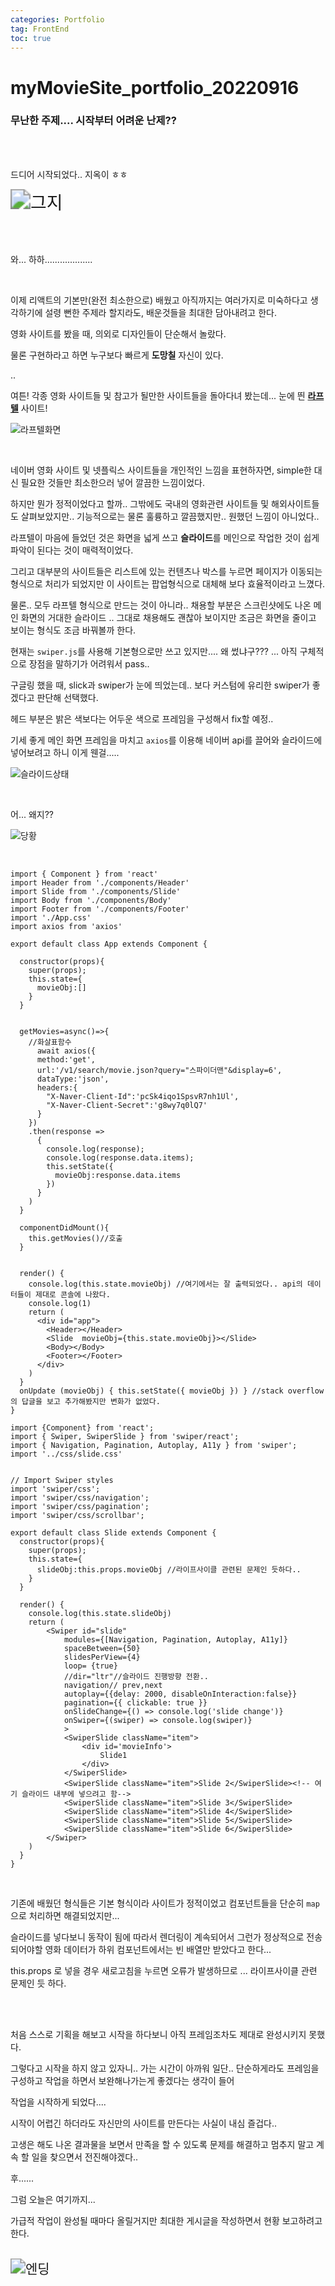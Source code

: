 ```yaml
---
categories: Portfolio	
tag: FrontEnd
toc: true
---
```




<h1>myMovieSite_portfolio_20220916</h1>

<h3>무난한 주제.... 시작부터 어려운 난제??</h3>

<br><br>

드디어 시작되었다.. 지옥이 ㅎㅎ<br>

  <img src="../../images/2022-09-16/그지.png" alt="그지" style="zoom:200%;" />

<br><br>

와... 하하...................<br>

<br>

이제 리액트의 기본만(완전 최소한으로) 배웠고 아직까지는 여러가지로 미숙하다고 생각하기에 설령 뻔한 주제라 할지라도, 배운것들을 최대한 담아내려고 한다. <br>

영화 사이트를 봤을 때, 의외로 디자인들이 단순해서 놀랐다. <br>

물론 구현하라고 하면 누구보다 빠르게 **도망칠** 자신이 있다. <br>

..<br>

여튼! 각종 영화 사이트들 및 참고가 될만한 사이트들을 돌아다녀 봤는데... 눈에 띈 **<a href="https://laftel.net/">라프텔</a>** 사이트!<br>

![라프텔화면](../../images/2022-09-16/라프텔화면.png)

<br>

네이버 영화 사이트 및 넷플릭스 사이트들을 개인적인 느낌을 표현하자면, simple한 대신 필요한 것들만 최소한으러 넣어 깔끔한 느낌이었다.<br>

하지만 뭔가 정적이었다고 할까.. 그밖에도 국내의 영화관련 사이트들 및 해외사이트들도 살펴보았지만.. 기능적으로는 물론 훌륭하고 깔끔했지만.. 원했던 느낌이 아니었다.. <br>

라프텔이 마음에 들었던 것은 화면을 넓게 쓰고 **슬라이드**를 메인으로 작업한 것이 쉽게 파악이 된다는 것이 매력적이었다.<br>

그리고 대부분의 사이트들은 리스트에 있는 컨텐츠나 박스를 누르면 페이지가 이동되는 형식으로 처리가 되었지만 이 사이트는 팝업형식으로 대체해 보다 효율적이라고 느꼈다.<br>

물론.. 모두 라프텔 형식으로 만드는 것이 아니라.. 채용할 부분은 스크린샷에도 나온 메인 화면의 거대한 슬라이드 .. 그대로 채용해도 괜찮아 보이지만 조금은 화면을 줄이고 보이는 형식도 조금 바꿔볼까 한다.<br>

현재는 `swiper.js`를 사용해 기본형으로만 쓰고 있지만.... 왜 썼냐구??? ... 아직 구체적으로 장점을 말하기가 어려워서 pass.. <br>

구글링 했을 때, slick과 swiper가 눈에 띄었는데.. 보다 커스텀에 유리한 swiper가 좋겠다고 판단해 선택했다.<br>

헤드 부분은 밝은 색보다는 어두운 색으로 프레임을 구성해서 fix할 예정.. <br>

기세 좋게 메인 화면 프레임을 마치고 `axios`를 이용해 네이버 api를 끌어와 슬라이드에 넣어보려고 하니 이게 웬걸.....<br>

![슬라이드상태](../../images/2022-09-16/슬라이드상태.png)

<br>

어... 왜지??<br>

![당황](../../images/2022-09-16/당황.gif)

<br>

```react
import { Component } from 'react'
import Header from './components/Header'
import Slide from './components/Slide'
import Body from './components/Body'
import Footer from './components/Footer'
import './App.css'
import axios from 'axios'

export default class App extends Component {

  constructor(props){
    super(props);
    this.state={
      movieObj:[]
    }
  }


  getMovies=async()=>{
    //화살표함수
      await axios({
      method:'get',
      url:'/v1/search/movie.json?query="스파이더맨"&display=6',
      dataType:'json',
      headers:{
        "X-Naver-Client-Id":'pcSk4iqo1SpsvR7nh1Ul',
        "X-Naver-Client-Secret":'g8wy7q0lQ7'
      }
    })
    .then(response => 
      {
        console.log(response);
        console.log(response.data.items);
        this.setState({
          movieObj:response.data.items
        })
      }
    )
  }

  componentDidMount(){
    this.getMovies()//호출
  }


  render() {
    console.log(this.state.movieObj) //여기에서는 잘 출력되었다.. api의 데이터들이 제대로 콘솔에 나왔다.
    console.log(1)
    return (
      <div id="app">
        <Header></Header>
        <Slide  movieObj={this.state.movieObj}></Slide>
        <Body></Body>
        <Footer></Footer>
      </div>
    )
  }
  onUpdate (movieObj) { this.setState({ movieObj }) } //stack overflow의 답글을 보고 추가해봤지만 변화가 없었다. 
}

```

```react
import {Component} from 'react';
import { Swiper, SwiperSlide } from 'swiper/react';
import { Navigation, Pagination, Autoplay, A11y } from 'swiper';
import '../css/slide.css'


// Import Swiper styles
import 'swiper/css';
import 'swiper/css/navigation';
import 'swiper/css/pagination';
import 'swiper/css/scrollbar';  

export default class Slide extends Component {
  constructor(props){
    super(props);
    this.state={
      slideObj:this.props.movieObj //라이프사이클 관련된 문제인 듯하다..
    }
  }

  render() {
    console.log(this.state.slideObj)
    return (
        <Swiper id="slide"
            modules={[Navigation, Pagination, Autoplay, A11y]}
            spaceBetween={50}
            slidesPerView={4}
            loop= {true}
            //dir="ltr"//슬라이드 진행방향 전환.. 
            navigation// prev,next
            autoplay={{delay: 2000, disableOnInteraction:false}}
            pagination={{ clickable: true }}
            onSlideChange={() => console.log('slide change')}
            onSwiper={(swiper) => console.log(swiper)}
            >
            <SwiperSlide className="item">
                <div id='movieInfo'>
                    Slide1
                </div>
            </SwiperSlide>
            <SwiperSlide className="item">Slide 2</SwiperSlide><!-- 여기 슬라이드 내부에 넣으려고 함-->
            <SwiperSlide className="item">Slide 3</SwiperSlide>
            <SwiperSlide className="item">Slide 4</SwiperSlide>
            <SwiperSlide className="item">Slide 5</SwiperSlide>
            <SwiperSlide className="item">Slide 6</SwiperSlide>
        </Swiper>
    )
  }
}
```

<br>

기존에 배웠던 형식들은 기본 형식이라 사이트가 정적이었고 컴포넌트들을 단순히 `map`으로 처리하면 해결되었지만...<br>

슬라이드를 넣다보니 동작이 됨에 따라서 렌더링이 계속되어서 그런가 정상적으로 전송되어야할 영화 데이터가 하위 컴포넌트에서는 빈 배열만 받았다고 한다...<br>

this.props 로 넣을 경우 새로고침을 누르면 오류가 발생하므로 ... 라이프사이클 관련 문제인 듯 하다. <br>

<br><br>

처음 스스로 기획을 해보고 시작을 하다보니 아직 프레임조차도 제대로 완성시키지 못했다.<br>

그렇다고 시작을 하지 않고 있자니.. 가는 시간이 아까워 일단.. 단순하게라도 프레임을 구성하고 작업을 하면서 보완해나가는게 좋겠다는 생각이 들어 <br>

작업을 시작하게 되었다....<br>

시작이 어렵긴 하더라도 자신만의 사이트를 만든다는 사실이 내심 즐겁다.. <br>

고생은 해도 나온 결과물을 보면서 만족을 할 수 있도록 문제를 해결하고 멈추지 말고 계속 할 일을 찾으면서 전진해야겠다.. <br>

후...... <br>

그럼 오늘은 여기까지...<br>

가급적 작업이 완성될 때마다 올릴거지만 최대한 게시글을 작성하면서 현황 보고하려고 한다. <br><br>

<img src="../../images/2022-09-16/엔딩.png" alt="엔딩" style="zoom:150%;" />



